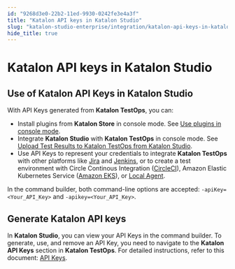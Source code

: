 ```yaml
---
id: "9268d3e0-22b2-11ed-9930-0242fe3e4a3f"
title: "Katalon API keys in Katalon Studio"
slug: "katalon-studio-enterprise/integration/katalon-api-keys-in-katalon-studio"
hide_title: true
---
```


# <a id="id_1" class="anchor_top_offset"/><a id="ariaid-title1" class="anchor_top_offset"/>Katalon API keys in Katalon Studio


## Use of Katalon API Keys in Katalon Studio

<div xmlns="http://www.w3.org/1999/xhtml" className="p">With API Keys generated from <strong className="ph b">Katalon TestOps</strong>,
  you can: <ul className="ul"><li className="li">Install plugins from <strong className="ph b">Katalon Store</strong> in console mode. See <a className="xref" href="/docs/legacy/katalon-studio-enterprise/extend-katalon-studio/katalon-studio-plugins/using-plugins#id_9">Use plugins in console mode</a>.</li><li className="li">Integrate <strong className="ph b">Katalon Studio</strong> with <strong className="ph b">Katalon TestOps</strong> in console mode. See <a className="xref" href="/docs/legacy/katalon-studio-enterprise/integration/testops-integration/upload-test-results-to-katalon-testops-from-katalon-studio">Upload Test Results to Katalon TestOps from Katalon Studio</a>.</li><li className="li">Use API Keys to represent your credentials to integrate <strong className="ph b">Katalon TestOps</strong> with other platforms like <a className="xref" href="/docs/legacy/katalon-testops/integrations/enable-katalon-testops---jira-integration-for-test-management">Jira</a> and <a className="xref" href="/docs/legacy/katalon-testops/integrations/jenkins-integration">Jenkins</a>, or to create a test environment with Circle Continous Integration (<a className="xref" href="/docs/legacy/katalon-testops/remote-execution/circleci-test-environments">CircleCI</a>), Amazon Elastic Kubernetes Service (<a className="xref" href="/docs/legacy/katalon-testops/remote-execution/kubernetes-test-environments">Amazon EKS</a>), or <a className="xref" href="/docs/legacy/katalon-testops/remote-execution/local-test-environments/create-a-local-test-environment-with-an-agent">Local Agent</a>.</li></ul>In the command builder, both command-line options are accepted:
  <code className="ph codeph">-apiKey=&lt;Your_API_Key&gt;</code> and
  <code className="ph codeph">-apikey=&lt;Your_API_Key&gt;</code>.</div>

## Generate Katalon API keys

<p xmlns="http://www.w3.org/1999/xhtml" className="p">In <strong className="ph b">Katalon Studio</strong>, you can view your API Keys in the command builder. To generate, use, and remove an API Key, you need to navigate to the <strong className="ph b">Katalon API Keys</strong> section in <strong className="ph b">Katalon TestOps</strong>. For detailed instructions, refer to this document: <a className="xref" href="/docs/legacy/katalon-testops/settings/katalon-api-key-in-katalon-testops">API Keys</a>.</p> 
